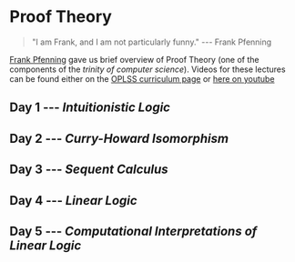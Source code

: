 # Proof Theory
> "I am Frank, and I am not particularly funny." --- Frank Pfenning


[Frank Pfenning](https://en.wikipedia.org/wiki/Frank_Pfenning) gave us
brief overview of Proof Theory (one of the components of the *trinity
of computer science*). Videos for these lectures can be found either on
the [OPLSS curriculum page](https://www.cs.uoregon.edu/research/summerschool/summer15/curriculum.html)
or [here on youtube](https://www.youtube.com/playlist?list=PLt7hcIEdZLAlY0oUz4VCQnF14C6VPtewG)

## Day 1 --- *Intuitionistic Logic*


## Day 2 --- *Curry-Howard Isomorphism*


## Day 3 --- *Sequent Calculus*


## Day 4 --- *Linear Logic*

## Day 5 --- *Computational Interpretations of Linear Logic*
